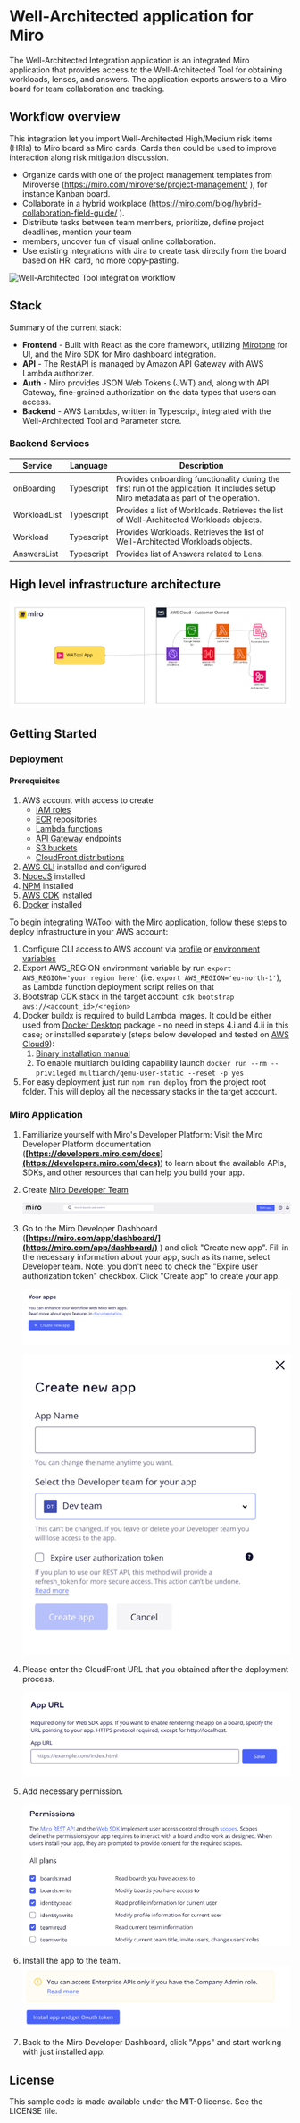 # Well-Architected application for Miro

The Well-Architected Integration application is an integrated Miro application that provides access to the Well-Architected Tool for obtaining workloads, lenses, and answers. The application exports answers to a Miro board for team collaboration and tracking.

## Workflow overview

This integration let you import Well-Architected High/Medium risk items (HRIs) to Miro board as Miro
cards. Cards then could be used to improve interaction along risk mitigation discussion.

- Organize cards with one of the project management templates from Miroverse
(https://miro.com/miroverse/project-management/ ), for instance Kanban board.
- Collaborate in a hybrid workplace (https://miro.com/blog/hybrid-collaboration-field-guide/ ).
- Distribute tasks between team members, prioritize, define project deadlines, mention your team
- members, uncover fun of visual online collaboration.
- Use existing integrations with Jira to create task directly from the board based on HRI card, no
more copy-pasting.

![Well-Architected Tool integration workflow](./media/workflow-demo.gif)

## Stack

Summary of the current stack:

-   **Frontend** - Built with React as the core framework, utilizing [Mirotone](https://www.mirotone.xyz/css) for UI, and the Miro SDK for Miro dashboard integration.
-   **API** - The RestAPI is managed by Amazon API Gateway with AWS Lambda authorizer.
-   **Auth** - Miro provides JSON Web Tokens (JWT) and, along with API Gateway, fine-grained authorization on the data types that users can access.
-   **Backend** - AWS Lambdas, written in Typescript, integrated with the Well-Architected Tool and Parameter store.

### Backend Services

| Service      | Language   | Description                                                                                                                          |
| ------------ | ---------- | ------------------------------------------------------------------------------------------------------------------------------------ |
| onBoarding   | Typescript | Provides onboarding functionality during the first run of the application. It includes setup Miro metadata as part of the operation. |
| WorkloadList | Typescript | Provides a list of Workloads. Retrieves the list of Well-Architected Workloads objects.                                              |
| Workload     | Typescript | Provides Workloads. Retrieves the list of Well-Architected Workloads objects.                                                        |
| AnswersList  | Typescript | Provides list of Answers related to Lens.                                                                                            |

## High level infrastructure architecture

![Well-Architected Tool integration](./media/prototype-architecture.png)

## Getting Started

### Deployment

#### Prerequisites

1. AWS account with access to create
    - [IAM roles](https://docs.aws.amazon.com/IAM/latest/UserGuide/id_roles.html)
    - [ECR](https://docs.aws.amazon.com/AmazonECR/latest/userguide/what-is-ecr.html) repositories
    - [Lambda functions](https://docs.aws.amazon.com/lambda/latest/dg/welcome.html)
    - [API Gateway](https://docs.aws.amazon.com/apigateway/latest/developerguide/welcome.html) endpoints
    - [S3 buckets](https://docs.aws.amazon.com/AmazonS3/latest/userguide/Welcome.html)
    - [CloudFront distributions](https://docs.aws.amazon.com/AmazonCloudFront/latest/DeveloperGuide/Introduction.html)
2. [AWS CLI](https://docs.aws.amazon.com/cli/latest/userguide/cli-chap-install.html) installed and configured
3. [NodeJS](https://nodejs.org/en/download/) installed
4. [NPM](https://www.npmjs.com/get-npm) installed
5. [AWS CDK](https://docs.aws.amazon.com/cdk/latest/guide/getting_started.html) installed
6. [Docker](https://docs.docker.com/get-docker/) installed

To begin integrating WATool with the Miro application, follow these steps to deploy infrastructure in your AWS account:

1. Configure CLI access to AWS account via [profile](https://docs.aws.amazon.com/cli/latest/userguide/getting-started-quickstart.html) or [environment variables](https://docs.aws.amazon.com/cli/latest/userguide/cli-configure-envvars.html)
2. Export AWS_REGION environment variable by run `export AWS_REGION='your region here'` (i.e. `export AWS_REGION='eu-north-1'`), as Lambda function deployment script relies on that
3. Bootstrap CDK stack in the target account: `cdk bootstrap aws://<account_id>/<region>`
4. Docker buildx is required to build Lambda images. It could be either used from [Docker Desktop](https://www.docker.com/products/docker-desktop/) package - no need in steps 4.i and 4.ii in this case; or installed separately (steps below developed and tested on [AWS Cloud9](https://aws.amazon.com/cloud9/)):
   1. [Binary installation manual](https://docs.docker.com/build/install-buildx/)
   2. To enable multiarch building capability launch `docker run --rm --privileged multiarch/qemu-user-static --reset -p yes`
5. For easy deployment just run `npm run deploy` from the project root folder. This will deploy all the necessary stacks in the target account.

### Miro Application

1. Familiarize yourself with Miro's Developer Platform:
   Visit the Miro Developer Platform documentation (**[https://developers.miro.com/docs](https://developers.miro.com/docs)**) to learn about the available APIs, SDKs, and other resources that can help you build your app.
2. Create [Miro Developer Team](https://developers.miro.com/docs/create-a-developer-team)

    ![Build App](./media/build-app-button.png)

3. Go to the Miro Developer Dashboard (**[https://miro.com/app/dashboard/](https://miro.com/app/dashboard/)**
   ) and click "Create new app". Fill in the necessary information about your app, such as its name, select Developer team. Note: you don't need to check the "Expire user authorization token" checkbox. Click "Create app" to create your app.

    ![Create New App Button](./media/create-new-app.png)

    ![Create New App Config](./media/create-new-app-2.png)

4. Please enter the CloudFront URL that you obtained after the deployment process.

    ![App Url](./media/app-url.png)

5. Add necessary permission.

    ![Permissions](./media/permissions.png)

6. Install the app to the team.
   ![Install App](./media/install-app.png)
7. Back to the Miro Developer Dashboard, click "Apps" and start working with just installed app.

## License

This sample code is made available under the MIT-0 license. See the LICENSE file.
